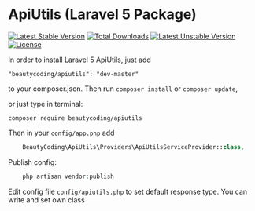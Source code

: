 # ApiUtils (Laravel 5 Package)

[![Latest Stable Version](https://poser.pugx.org/beautycoding/apiutils/v/stable)](https://packagist.org/packages/beautycoding/apiutils) [![Total Downloads](https://poser.pugx.org/beautycoding/apiutils/downloads)](https://packagist.org/packages/beautycoding/apiutils) [![Latest Unstable Version](https://poser.pugx.org/beautycoding/apiutils/v/unstable)](https://packagist.org/packages/beautycoding/apiutils) [![License](https://poser.pugx.org/beautycoding/apiutils/license)](https://packagist.org/packages/beautycoding/apiutils)

In order to install Laravel 5 ApiUtils, just add

    "beautycoding/apiutils": "dev-master"

to your composer.json. Then run `composer install` or `composer update`,

or just type in terminal:

`composer require beautycoding/apiutils`

Then in your `config/app.php` add
```php
    BeautyCoding\ApiUtils\Providers\ApiUtilsServiceProvider::class,
```

Publish config:

```php
    php artisan vendor:publish
```

Edit config file `config/apiutils.php` to set default response type.
You can write and set own class
